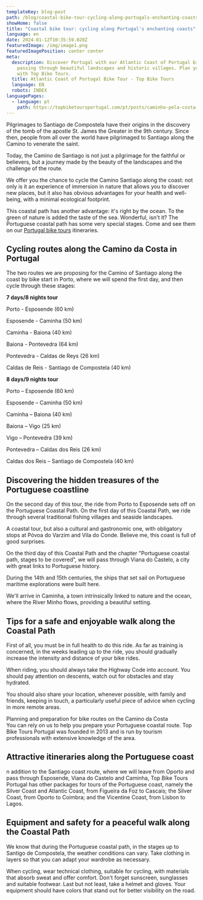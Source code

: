 ```yaml
---
templateKey: blog-post
path: /blog/coastal-bike-tour-cycling-along-portugals-enchanting-coasts
showHome: false
title: "Coastal bike tour: cycling along Portugal's enchanting coasts"
language: en
date: 2024-01-12T10:35:59.020Z
featuredImage: /img/image1.png
featuredImagePosition: center center
meta:
  description: Discover Portugal with our Atlantic Coast of Portugal bike tour
    passing through beautiful landscapes and historic villages. Plan your trip
    with Top Bike Tours.
  title: Atlantic Coast of Portugal Bike Tour - Top Bike Tours
  language: EN
  robots: INDEX
languagePages:
  - language: pt
    path: https://topbiketoursportugal.com/pt/posts/caminho-pela-costa-de-bicicleta-pedalar-pelas-costas-encantadoras-de-portugal//
---
```

Pilgrimages to Santiago de Compostela have their origins in the discovery of the tomb of the apostle St. James the Greater in the 9th century. Since then, people from all over the world have pilgrimaged to Santiago along the Camino to venerate the saint.

Today, the Camino de Santiago is not just a pilgrimage for the faithful or believers, but a journey made by the beauty of the landscapes and the challenge of the route.

We offer you the chance to cycle the Camino Santiago along the coast: not only is it an experience of immersion in nature that allows you to discover new places, but it also has obvious advantages for your health and well-being, with a minimal ecological footprint.

This coastal path has another advantage: it's right by the ocean. To the green of nature is added the taste of the sea. Wonderful, isn't it? The Portuguese coastal path has some very special stages. Come and see them on our [Portugal bike tours](https://topbiketoursportugal.com/) itineraries. 

## Cycling routes along the Camino da Costa in Portugal

The two routes we are proposing for the Camino of Santiago along the coast by bike start in Porto, where we will spend the first day, and then cycle through these stages:

**7 days/8 nights tour**

Porto - Esposende (60 km)

Esposende - Caminha (50 km)

Caminha - Baiona (40 km)

Baiona - Pontevedra (64 km)

Pontevedra - Caldas de Reys (26 km)

Caldas de Reis - Santiago de Compostela (40 km)

**8 days/9 nights tour**

Porto – Esposende (60 km)

Esposende – Caminha (50 km)

Caminha – Baiona (40 km)

Baiona – Vigo (25 km)

Vigo – Pontevedra (39 km)

Pontevedra – Caldas dos Reis (26 km)

Caldas dos Reis – Santiago de Compostela (40 km)

## Discovering the hidden treasures of the Portuguese coastline

On the second day of this tour, the ride from Porto to Esposende sets off on the Portuguese Coastal Path. On the first day of this Coastal Path, we ride through several traditional fishing villages and seaside landscapes.

A coastal tour, but also a cultural and gastronomic one, with obligatory stops at Póvoa do Varzim and Vila do Conde. Believe me, this coast is full of good surprises.

On the third day of this Coastal Path and the chapter "Portuguese coastal path, stages to be covered", we will pass through Viana do Castelo, a city with great links to Portuguese history. 

During the 14th and 15th centuries, the ships that set sail on Portuguese maritime explorations were built here.  

We'll arrive in Caminha, a town intrinsically linked to nature and the ocean, where the River Minho flows, providing a beautiful setting.

## Tips for a safe and enjoyable walk along the Coastal Path

First of all, you must be in full health to do this ride. As far as training is concerned, in the weeks leading up to the ride, you should gradually increase the intensity and distance of your bike rides.

When riding, you should always take the Highway Code into account. You should pay attention on descents, watch out for obstacles and stay hydrated. 

You should also share your location, whenever possible, with family and friends, keeping in touch, a particularly useful piece of advice when cycling in more remote areas.

Planning and preparation for bike routes on the Camino da Costa\
You can rely on us to help you prepare your Portuguese coastal route. Top Bike Tours Portugal was founded in 2013 and is run by tourism professionals with extensive knowledge of the area.

## Attractive itineraries along the Portuguese coast

n addition to the Santiago coast route, where we will leave from Oporto and pass through Esposende, Viana do Castelo and Caminha, Top Bike Tours Portugal has other packages for tours of the Portuguese coast, namely the Silver Coast and Atlantic Coast, from Figueira da Foz to Cascais; the Silver Coast, from Oporto to Coimbra; and the Vicentine Coast, from Lisbon to Lagos.

## Equipment and safety for a peaceful walk along the Coastal Path

We know that during the Portuguese coastal path, in the stages up to Santigo de Compostela, the weather conditions can vary. Take clothing in layers so that you can adapt your wardrobe as necessary. 

When cycling, wear technical clothing, suitable for cycling, with materials that absorb sweat and offer comfort. Don't forget sunscreen, sunglasses and suitable footwear. Last but not least, take a helmet and gloves. Your equipment should have colors that stand out for better visibility on the road.